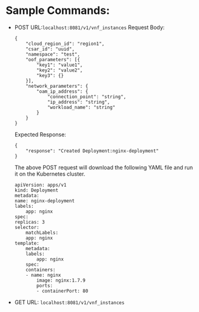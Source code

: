 # Sample Commands:

* POST
    URL:`localhost:8081/v1/vnf_instances`
    Request Body:

    ```
    {
	    "cloud_region_id": "region1",
	    "csar_id": "uuid",
        "namespace": "test",
	    "oof_parameters": [{
		    "key1": "value1",
		    "key2": "value2",
		    "key3": {}
	    }],
	    "network_parameters": {
		    "oam_ip_address": {
			    "connection_point": "string",
			    "ip_address": "string",
			    "workload_name": "string"
		    }
	    }
    }
    ```

    Expected Response:
    ```
    {
        "response": "Created Deployment:nginx-deployment"
    }
    ```

    The above POST request will download the following YAML file and run it on the Kubernetes cluster.

    ```
    apiVersion: apps/v1
    kind: Deployment
    metadata:
    name: nginx-deployment
    labels:
        app: nginx
    spec:
    replicas: 3
    selector:
        matchLabels:
        app: nginx
    template:
        metadata:
        labels:
            app: nginx
        spec:
        containers:
        - name: nginx
            image: nginx:1.7.9
            ports:
            - containerPort: 80
    ```
* GET
    URL: `localhost:8081/v1/vnf_instances`
